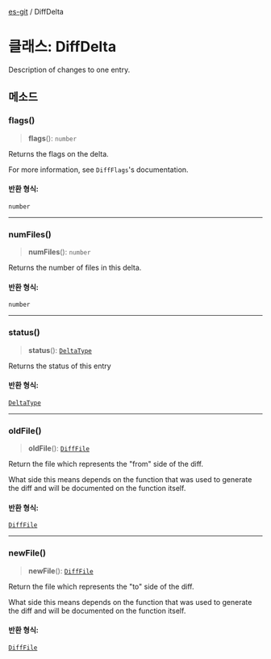 [es-git](../globals.md) / DiffDelta

# 클래스: DiffDelta

Description of changes to one entry.

## 메소드

### flags()

> **flags**(): `number`

Returns the flags on the delta.

For more information, see `DiffFlags`'s documentation.

#### 반환 형식:

`number`

***

### numFiles()

> **numFiles**(): `number`

Returns the number of files in this delta.

#### 반환 형식:

`number`

***

### status()

> **status**(): [`DeltaType`](../type-aliases/DeltaType.md)

Returns the status of this entry

#### 반환 형식:

[`DeltaType`](../type-aliases/DeltaType.md)

***

### oldFile()

> **oldFile**(): [`DiffFile`](DiffFile.md)

Return the file which represents the "from" side of the diff.

What side this means depends on the function that was used to generate
the diff and will be documented on the function itself.

#### 반환 형식:

[`DiffFile`](DiffFile.md)

***

### newFile()

> **newFile**(): [`DiffFile`](DiffFile.md)

Return the file which represents the "to" side of the diff.

What side this means depends on the function that was used to generate
the diff and will be documented on the function itself.

#### 반환 형식:

[`DiffFile`](DiffFile.md)
